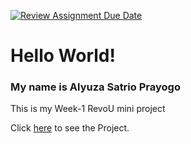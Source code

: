 [![Review Assignment Due Date](https://classroom.github.com/assets/deadline-readme-button-24ddc0f5d75046c5622901739e7c5dd533143b0c8e959d652212380cedb1ea36.svg)](https://classroom.github.com/a/l9v8sNrv)
# Hello World!
### My name is Alyuza Satrio Prayogo

This is my Week-1 RevoU mini project

Click [here](https://alyuza.netlify.app/) to see the Project.